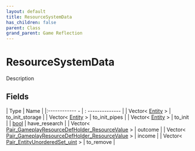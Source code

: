 ```yaml
---
layout: default
title: ResourceSystemData
has_children: false
parent: Class
grand_parent: Game Reflection
---
```

# ResourceSystemData
Description 

## Fields
| Type | Name |
|:------------ - | : -------------- |
| Vector< [Entity](game-reflection/classes/entity.md) > | to_init_storage |
| Vector< [Entity](game-reflection/classes/entity.md) > | to_init_pipes |
| Vector< [Entity](game-reflection/classes/entity.md) > | to_init |
| [bool](game-reflection/components/bool.md) | have_research |
| Vector< [Pair_GameplayResourceDefHolder_ResourceValue](game-reflection/classes/pair__gameplay_resource_def_holder__resource_value.md) > | outcome |
| Vector< [Pair_GameplayResourceDefHolder_ResourceValue](game-reflection/classes/pair__gameplay_resource_def_holder__resource_value.md) > | income |
| Vector< [Pair_EntityUnorderedSet_uint](game-reflection/classes/pair__entity_unordered_set_uint.md) > | to_remove |
